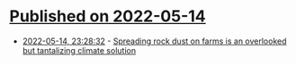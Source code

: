 # [Published on 2022-05-14](index.md)

* [2022-05-14, 23:28:32](https://news.ycombinator.com/item?id=31383725) - [Spreading rock dust on farms is an overlooked but tantalizing climate solution](https://www.anthropocenemagazine.org/2022/05/the-simple-act-of-spreading-rock-dust-on-farms-is-an-overlooked-but-tantalizing-climate-solution/)
